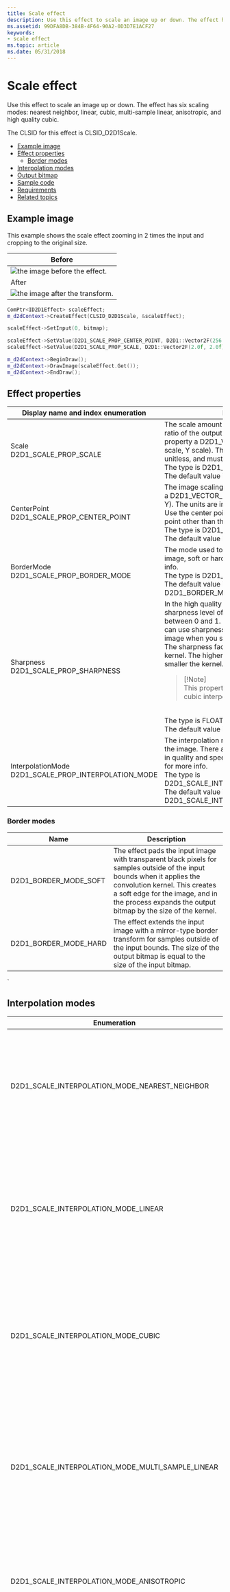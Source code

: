 ```yaml
---
title: Scale effect
description: Use this effect to scale an image up or down. The effect has six scaling modes nearest neighbor, linear, cubic, multi-sample linear, anisotropic, and high quality cubic.
ms.assetid: 99DFA8DB-384B-4F64-90A2-0D3D7E1ACF27
keywords:
- scale effect
ms.topic: article
ms.date: 05/31/2018
---
```


# Scale effect

Use this effect to scale an image up or down. The effect has six scaling modes: nearest neighbor, linear, cubic, multi-sample linear, anisotropic, and high quality cubic.

The CLSID for this effect is CLSID\_D2D1Scale.

-   [Example image](#example-image)
-   [Effect properties](#effect-properties)
    -   [Border modes](#border-modes)
-   [Interpolation modes](#interpolation-modes)
-   [Output bitmap](#output-bitmap)
-   [Sample code](#sample-code)
-   [Requirements](#requirements)
-   [Related topics](#related-topics)

## Example image

This example shows the scale effect zooming in 2 times the input and cropping to the original size.



| Before                                                     |
|------------------------------------------------------------|
| ![the image before the effect.](images/default-before.jpg) |
| After                                                      |
| ![the image after the transform.](images/22-scale.png)     |



 


```C++
ComPtr<ID2D1Effect> scaleEffect;
m_d2dContext->CreateEffect(CLSID_D2D1Scale, &scaleEffect);

scaleEffect->SetInput(0, bitmap);

scaleEffect->SetValue(D2D1_SCALE_PROP_CENTER_POINT, D2D1::Vector2F(256.0f, 192.0f));
scaleEffect->SetValue(D2D1_SCALE_PROP_SCALE, D2D1::Vector2F(2.0f, 2.0f));

m_d2dContext->BeginDraw();
m_d2dContext->DrawImage(scaleEffect.Get());
m_d2dContext->EndDraw();
```



## Effect properties



<table>
<colgroup>
<col style="width: 50%" />
<col style="width: 50%" />
</colgroup>
<thead>
<tr class="header">
<th>Display name and index enumeration</th>
<th>Description</th>
</tr>
</thead>
<tbody>
<tr class="odd">
<td>Scale<br/> D2D1_SCALE_PROP_SCALE<br/></td>
<td>The scale amount in the X and Y direction as a ratio of the output size to the input size. This property a D2D1_VECTOR_2Fdefined as: (X scale, Y scale). The scale amounts are FLOAT, unitless, and must be positive or 0.<br/> The type is D2D1_VECTOR_2F.<br/> The default value is {1.0f, 1.0f}.<br/></td>
</tr>
<tr class="even">
<td>CenterPoint<br/> D2D1_SCALE_PROP_CENTER_POINT<br/></td>
<td>The image scaling center point. This property is a D2D1_VECTOR_2F defined as: (point X, point Y). The units are in DIPs.<br/> Use the center point property to scale around a point other than the upper-left corner.<br/> The type is D2D1_VECTOR_2F.<br/> The default value is {0.0f, 0.0f}.<br/></td>
</tr>
<tr class="odd">
<td>BorderMode<br/> D2D1_SCALE_PROP_BORDER_MODE<br/></td>
<td>The mode used to calculate the border of the image, soft or hard. See <a href="#border-modes">Border modes</a> for more info. <br/> The type is D2D1_BORDER_MODE.<br/> The default value is D2D1_BORDER_MODE_SOFT.<br/></td>
</tr>
<tr class="even">
<td>Sharpness<br/> D2D1_SCALE_PROP_SHARPNESS<br/></td>
<td>In the high quality cubic interpolation mode, the sharpness level of the scaling filter as a float between 0 and 1. The values are unitless. You can use sharpness to adjust the quality of an image when you scale the image down.<br/> The sharpness factor affects the shape of the kernel. The higher the sharpness factor, the smaller the kernel.<br/>
<blockquote>
[!Note]<br />
This property affects only the high quality cubic interpolation mode.
</blockquote>
<br/> The type is FLOAT.<br/> The default value is 0.0f.<br/></td>
</tr>
<tr class="odd">
<td>InterpolationMode<br/> D2D1_SCALE_PROP_INTERPOLATION_MODE<br/></td>
<td>The interpolation mode the effect uses to scale the image. There are 6 scale modes that range in quality and speed. See <a href="#interpolation-modes">Interpolation modes</a> for more info. <br/> The type is D2D1_SCALE_INTERPOLATION_MODE.<br/> The default value is D2D1_SCALE_INTERPOLATION_MODE_LINEAR.<br/></td>
</tr>
</tbody>
</table>



 

### Border modes



| Name                     | Description                                                                                                                                                                                                                                                              |
|--------------------------|--------------------------------------------------------------------------------------------------------------------------------------------------------------------------------------------------------------------------------------------------------------------------|
| D2D1\_BORDER\_MODE\_SOFT | The effect pads the input image with transparent black pixels for samples outside of the input bounds when it applies the convolution kernel. This creates a soft edge for the image, and in the process expands the output bitmap by the size of the kernel.<br/> |
| D2D1\_BORDER\_MODE\_HARD | The effect extends the input image with a mirror-type border transform for samples outside of the input bounds. The size of the output bitmap is equal to the size of the input bitmap.<br/>                                                                       |



 

\`

## Interpolation modes



| Enumeration                                             | Description                                                                                                                                                                                          |
|---------------------------------------------------------|------------------------------------------------------------------------------------------------------------------------------------------------------------------------------------------------------|
| D2D1\_SCALE\_INTERPOLATION\_MODE\_NEAREST\_NEIGHBOR     | Samples the nearest single point and uses that. This mode uses less processing time, but outputs the lowest quality image.                                                                           |
| D2D1\_SCALE\_INTERPOLATION\_MODE\_LINEAR                | Uses a four point sample and linear interpolation. This mode uses more processing time than the nearest neighbor mode, but outputs a higher quality image.                                           |
| D2D1\_SCALE\_INTERPOLATION\_MODE\_CUBIC                 | Uses a 16 sample cubic kernel for interpolation. This mode uses the most processing time, but outputs a higher quality image.                                                                        |
| D2D1\_SCALE\_INTERPOLATION\_MODE\_MULTI\_SAMPLE\_LINEAR | Uses 4 linear samples within a single pixel for good edge anti-aliasing. This mode is good for scaling down by small amounts on images with few pixels.                                              |
| D2D1\_SCALE\_INTERPOLATION\_MODE\_ANISOTROPIC           | Uses anisotropic filtering to sample a pattern according to the transformed shape of the bitmap.                                                                                                     |
| D2D1\_SCALE\_INTERPOLATION\_MODE\_HIGH\_QUALITY\_CUBIC  | Uses a variable size high quality cubic kernel to perform a pre-downscale the image if downscaling is involved in the transform matrix. Then uses the cubic interpolation mode for the final output. |



 

> [!Note]  
> If you don't select a mode, the effect defaults to D2D1\_SCALE\_INTERPOLATION\_MODE\_LINEAR.

 

> [!Note]  
> Anisotropic mode generates mipmaps when scaling, however, if you set the **Cached** property to true on the effects that are input to this effect, the mipmaps won't be generated every time for sufficiently small images.

 

## Output bitmap

The location and size of the output bitmap depends on the specified scale factor and the center point.

You can calculate the size of the output bitmap using this equation:<dl> BitmapSize?(Pixels)=Scale?\*Original Bitmap Size? (DIPs)\*(UserDPI/96)  
BitmapSize<sub>y</sub>(Pixels)=Scale<sub>y</sub>\*Original Bitmap Size<sub>y</sub> (DIPs)\*(UserDPI/96)  
</dl>

The effect rounds fractions of pixels up to the nearest whole pixel.

The location of the bitmap is (0, 0) or the value of the center point property.

## Sample code

For an example of this effect, download the [Direct2D interpolation modes sample](https://go.microsoft.com/fwlink/p/?linkid=253990).

## Requirements



|                          |                                                                                    |
|--------------------------|------------------------------------------------------------------------------------|
| Minimum supported client | Windows 8 and Platform Update for Windows 7 \[desktop apps \| Windows Store apps\] |
| Minimum supported server | Windows 8 and Platform Update for Windows 7 \[desktop apps \| Windows Store apps\] |
| Header                   | d2d1effects.h                                                                      |
| Library                  | d2d1.lib, dxguid.lib                                                               |



 

## Related topics

<dl> <dt>

[**ID2D1Effect**](https://msdn.microsoft.com/library/Hh404566(v=VS.85).aspx)
</dt> </dl>

 

 





